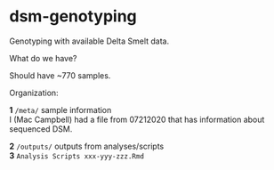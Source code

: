 # dsm-genotyping
Genotyping with available Delta Smelt data.    

What do we have?      

Should have ~770 samples.      

Organization:

__1__ `/meta/` sample information       
I (Mac Campbell) had a file from 07212020 that has information about sequenced DSM.

__2__ `/outputs/` outputs from analyses/scripts    
__3__ `Analysis Scripts xxx-yyy-zzz.Rmd`    

